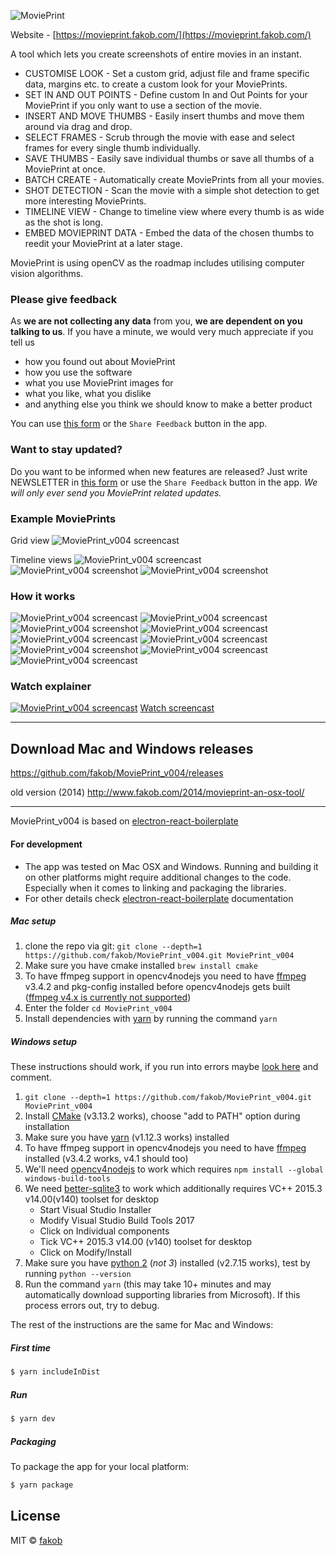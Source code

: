 ![MoviePrint](resources/icons/128x128.png)

Website - [https://movieprint.fakob.com/](https://movieprint.fakob.com/)

A tool which lets you create screenshots of entire movies in an instant.
<br/>

* CUSTOMISE LOOK - Set a custom grid, adjust file and frame specific data, margins etc. to create a custom look for your MoviePrints.
* SET IN AND OUT POINTS - Define custom In and Out Points for your MoviePrint if you only want to use a section of the movie.
* INSERT AND MOVE THUMBS - Easily insert thumbs and move them around via drag and drop.
* SELECT FRAMES - Scrub through the movie with ease and select frames for every single thumb individually.
* SAVE THUMBS - Easily save individual thumbs or save all thumbs of a MoviePrint at once.
* BATCH CREATE - Automatically create MoviePrints from all your movies.
* SHOT DETECTION - Scan the movie with a simple shot detection to get more interesting MoviePrints.
* TIMELINE VIEW - Change to timeline view where every thumb is as wide as the shot is long.
* EMBED MOVIEPRINT DATA - Embed the data of the chosen thumbs to reedit your MoviePrint at a later stage.

MoviePrint is using openCV as the roadmap includes utilising computer vision algorithms.

### Please give feedback
As **we are not collecting any data** from you, **we are dependent on you talking to us**. If you have a minute, we would very much appreciate if you tell us

* how you found out about MoviePrint
* how you use the software
* what you use MoviePrint images for
* what you like, what you dislike
* and anything else you think we should know to make a better product

You can use [this form](http://movieprint.fakob.com/2018/05/alpha-release-is-out/) or the `Share Feedback` button in the app.

### Want to stay updated?
Do you want to be informed when new features are released? Just write NEWSLETTER in [this form](http://movieprint.fakob.com/2018/05/alpha-release-is-out/) or use the `Share Feedback` button in the app.
_We will only ever send you MoviePrint related updates._

### Example MoviePrints
Grid view
![MoviePrint_v004 screencast](https://movieprint.fakob.com/wp-content/uploads/2019/03/Big-Buck-Bunny-Sunflower.-2160p-60fps.-Download-link-f1R2E6_TdWQ.mp4-MoviePrint-1-edit-1.jpg)

Timeline views
![MoviePrint_v004 screencast](https://movieprint.fakob.com/wp-content/uploads/2019/03/Big-Buck-Bunny-Sunflower.-2160p-60fps.-Download-link-f1R2E6_TdWQ.mp4-MoviePrint-3.jpg)
![MoviePrint_v004 screenshot](https://movieprint.fakob.com/wp-content/uploads/2019/03/MoviePrint_v004-0.1.16-alpha-screenshot-4.jpeg)
![MoviePrint_v004 screenshot](https://movieprint.fakob.com/wp-content/uploads/2019/03/MoviePrint_v004-0.1.16-alpha-screenshot-7.jpeg)

### How it works
![MoviePrint_v004 screencast](https://movieprint.fakob.com/wp-content/uploads/2018/09/Screen-Shot-2018-09-11-at-19.00.59.jpg)
![MoviePrint_v004 screencast](https://movieprint.fakob.com/wp-content/uploads/2018/09/Screen-Shot-2018-09-11-at-19.01.55.jpg)
![MoviePrint_v004 screenshot](https://movieprint.fakob.com/wp-content/uploads/2019/03/MoviePrint_v004-0.1.16-alpha-screenshot-2.jpeg)
![MoviePrint_v004 screencast](https://movieprint.fakob.com/wp-content/uploads/2018/09/Screen-Shot-2018-09-11-at-19.00.29.jpg)
![MoviePrint_v004 screencast](https://movieprint.fakob.com/wp-content/uploads/2018/09/Screen-Shot-2018-09-11-at-19.04.35.jpg)
![MoviePrint_v004 screencast](https://movieprint.fakob.com/wp-content/uploads/2018/09/Screen-Shot-2018-09-11-at-19.05.28.jpg)
![MoviePrint_v004 screenshot](https://movieprint.fakob.com/wp-content/uploads/2019/03/MoviePrint_v004-0.1.16-alpha-screenshot-1.jpeg)
![MoviePrint_v004 screencast](https://movieprint.fakob.com/wp-content/uploads/2018/09/Screen-Shot-2018-09-11-at-18.57.14.jpg)
![MoviePrint_v004 screencast](https://movieprint.fakob.com/wp-content/uploads/2018/09/Screen-Shot-2018-09-11-at-19.22.03.jpg)

### Watch explainer
[![MoviePrint_v004 screencast](http://img.youtube.com/vi/vRklHN0A2YU/0.jpg)](https://www.youtube.com/watch?v=vRklHN0A2YU)
[Watch screencast](https://www.youtube.com/watch?v=vRklHN0A2YU)

---
## Download Mac and Windows releases
https://github.com/fakob/MoviePrint_v004/releases

old version (2014)
http://www.fakob.com/2014/movieprint-an-osx-tool/

---
MoviePrint_v004 is based on [electron-react-boilerplate](https://github.com/chentsulin/electron-react-boilerplate)

#### For development

* The app was tested on Mac OSX and Windows. Running and building it on other platforms might require additional changes to the code. Especially when it comes to linking and packaging the libraries.
* For other details check [electron-react-boilerplate](https://github.com/chentsulin/electron-react-boilerplate) documentation

##### Mac setup

1. clone the repo via git: `git clone --depth=1 https://github.com/fakob/MoviePrint_v004.git MoviePrint_v004`
2. Make sure you have cmake installed `brew install cmake`
3. To have ffmpeg support in opencv4nodejs you need to have [ffmpeg](https://www.ffmpeg.org/download.html) v3.4.2 and pkg-config installed before opencv4nodejs gets built ([ffmpeg v4.x is currently not supported](https://github.com/justadudewhohacks/opencv4nodejs/issues/503))
4. Enter the folder `cd MoviePrint_v004`
5. Install dependencies with [yarn](https://yarnpkg.com/en/) by running the command `yarn`

##### Windows setup

These instructions should work, if you run into errors maybe [look here](https://github.com/fakob/MoviePrint_v004/issues/1#issuecomment-449582453) and comment.

1. `git clone --depth=1 https://github.com/fakob/MoviePrint_v004.git MoviePrint_v004`
2. Install [CMake](https://cmake.org/download/) (v3.13.2 works), choose "add to PATH" option during installation
3. Make sure you have [yarn](https://yarnpkg.com/en/) (v1.12.3 works) installed
4. To have ffmpeg support in opencv4nodejs you need to have [ffmpeg](https://www.ffmpeg.org/download.html) installed (v3.4.2 works, v4.1 should too)
5. We'll need [opencv4nodejs](https://github.com/justadudewhohacks/opencv4nodejs#on-windows) to work which requires `npm install --global windows-build-tools`
6. We need [better-sqlite3](https://github.com/JoshuaWise/better-sqlite3/issues/126) to work which additionally requires VC++ 2015.3 v14.00(v140) toolset for desktop
   - Start Visual Studio Installer
   - Modify Visual Studio Build Tools 2017
   - Click on Individual components
   - Tick VC++ 2015.3 v14.00 (v140) toolset for desktop
   - Click on Modify/Install
7. Make sure you have [python 2](https://www.python.org/downloads/) (_not 3_) installed (v2.7.15 works), test by running `python --version`
8. Run the command `yarn` (this may take 10+ minutes and may automatically download supporting libraries from Microsoft). If this process errors out, try to debug.

The rest of the instructions are the same for Mac and Windows:

##### First time

```bash
$ yarn includeInDist
```
##### Run

```bash
$ yarn dev
```

##### Packaging

To package the app for your local platform:

```bash
$ yarn package
```

## License
MIT © [fakob](https://github.com/fakob)
